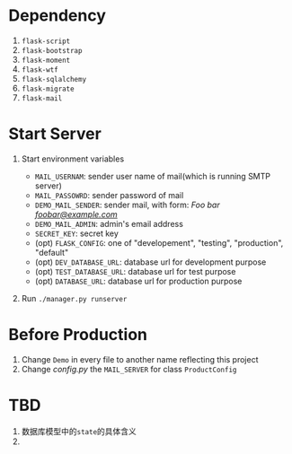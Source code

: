 Dependency
=========

1. `flask-script`
2. `flask-bootstrap`
3. `flask-moment`
4. `flask-wtf`
5. `flask-sqlalchemy`
6. `flask-migrate`
7. `flask-mail`


Start Server
============

1. Start environment variables

    * `MAIL_USERNAM`: sender user name of mail(which is running SMTP server)
    * `MAIL_PASSOWRD`: sender password of mail
    * `DEMO_MAIL_SENDER`: sender mail, with form: *Foo bar <foobar@example.com>*
    * `DEMO_MAIL_ADMIN`: admin's email address
    * `SECRET_KEY`: secret key
    * (opt) `FLASK_CONFIG`: one of "developement", "testing", "production", "default"
    * (opt) `DEV_DATABASE_URL`: database url for development purpose
    * (opt) `TEST_DATABASE_URL`: database url for test purpose
    * (opt) `DATABASE_URL`: database url for production purpose

2. Run `./manager.py runserver`

Before Production
=================

1. Change `Demo` in every file to another name reflecting this project
2. Change *config.py* the `MAIL_SERVER` for class `ProductConfig`

TBD
===

1. 数据库模型中的`state`的具体含义
2. 
